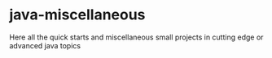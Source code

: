 # java-miscellaneous
Here all the quick starts and miscellaneous small projects in cutting edge or advanced java topics
